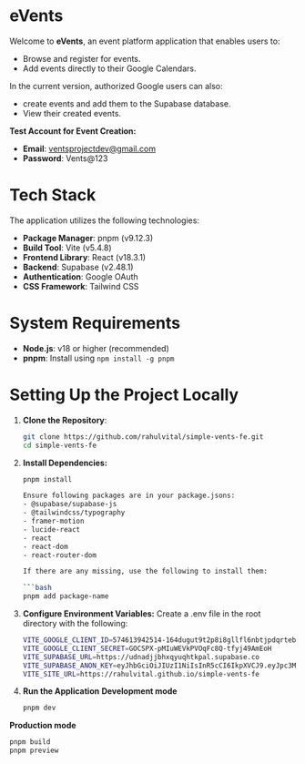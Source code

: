 # eVents

Welcome to **eVents**, an event platform application that enables users to:

- Browse and register for events.
- Add events directly to their Google Calendars.

In the current version, authorized Google users can also: 
- create events and add them to the Supabase database.
- View their created events.

**Test Account for Event Creation:**

- **Email**: ventsprojectdev@gmail.com
- **Password**: Vents@123

# Tech Stack

The application utilizes the following technologies:

- **Package Manager**: pnpm (v9.12.3)
- **Build Tool**: Vite (v5.4.8)
- **Frontend Library**: React (v18.3.1)
- **Backend**: Supabase (v2.48.1)
- **Authentication**: Google OAuth
- **CSS Framework**: Tailwind CSS

# System Requirements

- **Node.js**: v18 or higher (recommended)
- **pnpm**: Install using `npm install -g pnpm`

# Setting Up the Project Locally

1. **Clone the Repository**:

   ```bash
   git clone https://github.com/rahulvital/simple-vents-fe.git
   cd simple-vents-fe

2. **Install Dependencies:**
    ```bash
    pnpm install

    Ensure following packages are in your package.jsons:
    - @supabase/supabase-js
    - @tailwindcss/typography
    - framer-motion
    - lucide-react
    - react
    - react-dom
    - react-router-dom

    If there are any missing, use the following to install them:

    ```bash
    pnpm add package-name

3. **Configure Environment Variables:**
    Create a .env file in the root directory with the following:
    
    ```bash
    VITE_GOOGLE_CLIENT_ID=574613942514-164dugut9t2p8i8gllfl6nbtjpdqrteb.apps.googleusercontent.com
    VITE_GOOGLE_CLIENT_SECRET=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
    VITE_SUPABASE_URL=https://udnadjjbhxqyuqhtkpal.supabase.co
    VITE_SUPABASE_ANON_KEY=eyJhbGciOiJIUzI1NiIsInR5cCI6IkpXVCJ9.eyJpc3MiOiJzdXBhYmFzZSIsInJlZiI6InVkbmFkampiaHhxeXVxaHRrcGFsIiwicm9sZSI6ImFub24iLCJpYXQiOjE3MzgyNTM5NzUsImV4cCI6MjA1MzgyOTk3NX0.TImDkhNqzCicMLrdKPYgl-zzKt4NZNVF84VHCwIaa-A
    VITE_SITE_URL=https://rahulvital.github.io/simple-vents-fe       

4. **Run the Application**
 **Development mode**
    ```bash
    pnpm dev

 **Production mode**
   ```bash
   pnpm build
   pnpm preview
